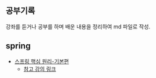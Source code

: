 ## 공부기록
강좌를 듣거나 공부를 하며 배운 내용을 정리하여 md 파일로 작성.

##  spring
- [스프링 핵심 원리-기본편](https://github.com/BenKwon/study-record/tree/main/spring-basic) 
  - [참고 강의 링크](https://www.inflearn.com/course/%EC%8A%A4%ED%94%84%EB%A7%81-%ED%95%B5%EC%8B%AC-%EC%9B%90%EB%A6%AC-%EA%B8%B0%EB%B3%B8%ED%8E%B8)
